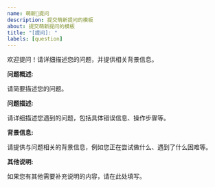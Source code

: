 ```yaml
---
name: 萌新🤗提问
description: 提交萌新提问的模板
about: 提交萌新提问的模板
title: "[提问]: "
labels: [question]
---
```


欢迎提问！请详细描述您的问题，并提供相关背景信息。

**问题概述:**

请简要描述您的问题。

**问题描述:**

请详细描述您遇到的问题，包括具体错误信息、操作步骤等。

**背景信息:**

请提供与问题相关的背景信息，例如您正在尝试做什么、遇到了什么困难等。

**其他说明:**

如果您有其他需要补充说明的内容，请在此处填写。
